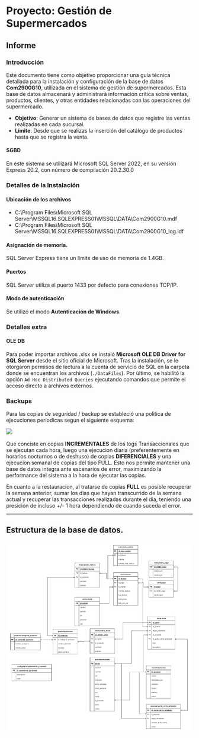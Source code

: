 # Proyecto: Gestión de Supermercados 
## Informe
### Introducción

Este documento tiene como objetivo proporcionar una guía técnica detallada para la instalación y configuración de la base de datos **Com2900G10**, utilizada en el sistema de gestión de supermercados. Esta base de datos almacenará y administrará información crítica sobre ventas, productos, clientes, y otras entidades relacionadas con las operaciones del supermercado.

- **Objetivo**: Generar un sistema de bases de datos que registre las ventas realizadas en cada sucursal.
- **Límite**: Desde que se realizas la inserción del catálogo de productos hasta que se registra la venta.
#### SGBD
En este sistema se utilizará Microsoft SQL Server 2022, en su versión Express 20.2, con número de compilación 20.2.30.0
### Detalles de la Instalación 
#### Ubicación de los archivos
- C:\Program Files\Microsoft SQL Server\MSSQL16.SQLEXPRESS01\MSSQL\DATA\Com2900G10.mdf
- C:\Program Files\Microsoft SQL Server\MSSQL16.SQLEXPRESS01\MSSQL\DATA\Com2900G10_log.ldf
#### Asignación de memoria.
SQL Server Express tiene un límite de uso de memoria de 1.4GB.
#### Puertos 
SQL Server utiliza el puerto 1433 por defecto para conexiones TCP/IP. 
#### Modo de autenticación
Se utilizó el modo **Autenticación de Windows**.
### Detalles extra
#### OLE DB
Para poder importar archivos .xlsx se instaló **Microsoft OLE DB Driver for SQL Server** desde el sitio oficial de Microsoft. Tras la instalación, se le otorgaron permisos de lectura a la cuenta de servicio de SQL en la carpeta donde se encuentran los archivos (`./DataFiles`).
Por último, se habilitó la opción `Ad Hoc Distributed Queries` ejecutando comandos que permite el acceso directo a archivos externos.

### Backups
Para las copias de seguridad / backup se estableció una politica de ejecuciones periodicas segun el siguiente esquema:

![](https://github.com/user-attachments/assets/b3cc13a3-7f92-4db4-a68d-f3a7a0a7ee06)

Que conciste en copias **INCREMENTALES** de los logs Transaccionales que se ejecutan cada hora, luego una ejecucion diaria (preferentemente en horarios nocturnos o de deshuso) de copias **DIFERENCIALES** y una ejecucion semanal de copias del tipo FULL.
Esto nos permite mantener una base de datos integra ante escenarios de error, maximizando la performance del sistema a la hora de ejecutar las copias.

En cuanto a la restauracion, al tratarse de copias **FULL** es posible recuperar la semana anterior, sumar los dias que hayan transcurrido de la semana actual y recuperar las transacciones realizadas durante el dia, teniendo una presicion de incluso +/- 1 hora dependiendo de cuando suceda el error.

---

## Estructura de la base de datos.
![](https://github.com/monardop/cadena-supermercado/blob/main/DER.jpg)
